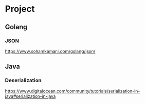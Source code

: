 # Project

## Golang
### JSON
https://www.sohamkamani.com/golang/json/
## Java
### Deserialization
https://www.digitalocean.com/community/tutorials/serialization-in-java#serialization-in-java
